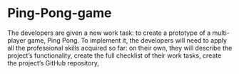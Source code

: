 # Ping-Pong-game
The developers are given a new work task: to create a prototype of a multi-player game, Ping Pong. To implement it, the developers will need to apply all the professional skills acquired so far: on their own, they will describe the project’s functionality, create the full checklist of their work tasks, create the project’s GitHub repository, 
